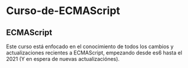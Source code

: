 # Curso-de-ECMAScript
## ECMAScript

Este curso está enfocado en el conocimiento de todos los cambios y actualizaciones recientes a ECMAScript, empezando desde es6 hasta el 2021 (Y en espera de nuevas actualizaciónes).
